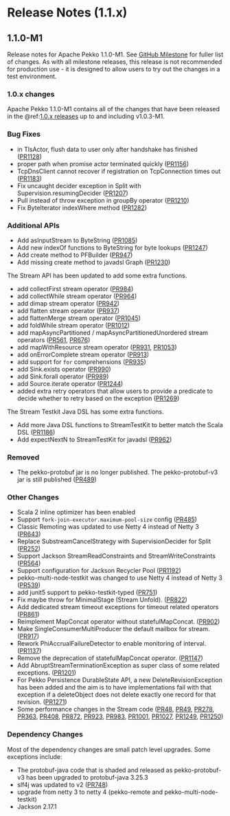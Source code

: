 # Release Notes (1.1.x)

## 1.1.0-M1

Release notes for Apache Pekko 1.1.0-M1. See [GitHub Milestone](https://github.com/apache/pekko/milestone/2?closed=1) for fuller list of changes.
As with all milestone releases, this release is not recommended for production use - it is designed to allow users to try out the changes in a test environment.

### 1.0.x changes

Apache Pekko 1.1.0-M1 contains all of the changes that have been released in the @ref:[1.0.x releases](releases-1.0.md) up to and including v1.0.3-M1.

### Bug Fixes

* in TlsActor, flush data to user only after handshake has finished ([PR1128](https://github.com/apache/pekko/pull/1128))
* proper path when promise actor terminated quickly ([PR1156](https://github.com/apache/pekko/pull/1156))
* TcpDnsClient cannot recover if registration on TcpConnection times out ([PR1183](https://github.com/apache/pekko/pull/1183))
* Fix uncaught decider exception in Split with Supervision.resumingDecider ([PR1207](https://github.com/apache/pekko/pull/1207))
* Pull instead of throw exception in groupBy operator ([PR1210](https://github.com/apache/pekko/pull/1210))
* Fix ByteIterator indexWhere method ([PR1282](https://github.com/apache/pekko/pull/1282))

### Additional APIs

* Add asInputStream to ByteString ([PR1085](https://github.com/apache/pekko/pull/1085))
* Add new indexOf functions to ByteString for byte lookups ([PR1247](https://github.com/apache/pekko/pull/1247))
* Add create method to PFBuilder ([PR947](https://github.com/apache/pekko/pull/947))
* Add missing create method to javadsl Graph ([PR1230](https://github.com/apache/pekko/pull/1230))

The Stream API has been updated to add some extra functions. 

* add collectFirst stream operator ([PR984](https://github.com/apache/pekko/pull/984))
* add collectWhile stream operator ([PR964](https://github.com/apache/pekko/pull/964))
* add dimap stream operator ([PR942](https://github.com/apache/pekko/pull/942))
* add flatten stream operator ([PR937](https://github.com/apache/pekko/pull/937))
* add flattenMerge stream operator ([PR1045](https://github.com/apache/pekko/pull/1045))
* add foldWhile stream operator ([PR1012](https://github.com/apache/pekko/pull/1012))
* add mapAsyncPartitioned / mapAsyncPartitionedUnordered stream operators ([PR561](https://github.com/apache/pekko/pull/561), [PR676](https://github.com/apache/pekko/pull/676))
* add mapWithResource stream operator ([PR931](https://github.com/apache/pekko/pull/931), [PR1053](https://github.com/apache/pekko/pull/1053))
* add onErrorComplete stream operator ([PR913](https://github.com/apache/pekko/pull/913))
* add support for `for` comprehensions ([PR935](https://github.com/apache/pekko/pull/935))
* add Sink.exists operator ([PR990](https://github.com/apache/pekko/pull/990))
* add Sink.forall operator ([PR989](https://github.com/apache/pekko/pull/989))
* add Source.iterate operator ([PR1244](https://github.com/apache/pekko/pull/1244))
* added extra retry operators that allow users to provide a predicate to decide whether to retry based on the exception ([PR1269](https://github.com/apache/pekko/pull/1269))

The Stream Testkit Java DSL has some extra functions.

* Add more Java DSL functions to StreamTestKit to better match the Scala DSL ([PR1186](https://github.com/apache/pekko/pull/1186))
* Add expectNextN to StreamTestKit for javadsl ([PR962](https://github.com/apache/pekko/pull/962))

### Removed

* The pekko-protobuf jar is no longer published. The pekko-protobuf-v3 jar is still published ([PR489](https://github.com/apache/pekko/pull/489))

### Other Changes

* Scala 2 inline optimizer has been enabled
* Support `fork-join-executor.maximum-pool-size` config ([PR485](https://github.com/apache/pekko/pull/485))
* Classic Remoting was updated to use Netty 4 instead of Netty 3 ([PR643](https://github.com/apache/pekko/pull/643))
* Replace SubstreamCancelStrategy with SupervisionDecider for Split ([PR252](https://github.com/apache/pekko/pull/252))
* Support Jackson StreamReadConstraints and StreamWriteConstraints ([PR564](https://github.com/apache/pekko/pull/564))
* Support configuration for Jackson Recycler Pool ([PR1192](https://github.com/apache/pekko/pull/1192))
* pekko-multi-node-testkit was changed to use Netty 4 instead of Netty 3 ([PR539](https://github.com/apache/pekko/pull/539))
* add junit5 support to pekko-testkit-typed ([PR751](https://github.com/apache/pekko/pull/751))
* Fix maybe throw for MinimalStage (Stream Unfold). ([PR822](https://github.com/apache/pekko/pull/822))
* Add dedicated stream timeout exceptions for timeout related operators ([PR861](https://github.com/apache/pekko/pull/861))
* Reimplement MapConcat operator without statefulMapConcat. ([PR902](https://github.com/apache/pekko/pull/902))
* Make SingleConsumerMultiProducer the default mailbox for stream. ([PR917](https://github.com/apache/pekko/pull/917))
* Rework PhiAccrualFailureDetector to enable monitoring of interval. ([PR1137](https://github.com/apache/pekko/pull/1137))
* Remove the deprecation of statefulMapConcat operator. ([PR1147](https://github.com/apache/pekko/pull/1147))
* Add AbruptStreamTerminationException as super class of some related exceptions. ([PR1201](https://github.com/apache/pekko/pull/1201))
* For Pekko Persistence DurableState API, a new DeleteRevisionException has been added and the aim is to have implementations fail with that exception if a deleteObject does not delete exactly one record for that revision. ([PR1271](https://github.com/apache/pekko/pull/1271))
* Some performance changes in the Stream code ([PR48](https://github.com/apache/pekko/pull/48), [PR49](https://github.com/apache/pekko/pull/49), [PR278](https://github.com/apache/pekko/pull/278), [PR363](https://github.com/apache/pekko/pull/363), [PR408](https://github.com/apache/pekko/pull/408), [PR872](https://github.com/apache/pekko/pull/872), [PR923](https://github.com/apache/pekko/pull/923), [PR983](https://github.com/apache/pekko/pull/983), [PR1001](https://github.com/apache/pekko/pull/1001), [PR1027](https://github.com/apache/pekko/pull/1027), [PR1249](https://github.com/apache/pekko/pull/1249), [PR1250](https://github.com/apache/pekko/pull/1250))

### Dependency Changes

Most of the dependency changes are small patch level upgrades. Some exceptions include:

* The protobuf-java code that is shaded and released as pekko-protobuf-v3 has been upgraded to protobuf-java 3.25.3
* slf4j was updated to v2 ([PR748](https://github.com/apache/pekko/pull/748))
* upgrade from netty 3 to netty 4 (pekko-remote and pekko-multi-node-testkit)
* Jackson 2.17.1
